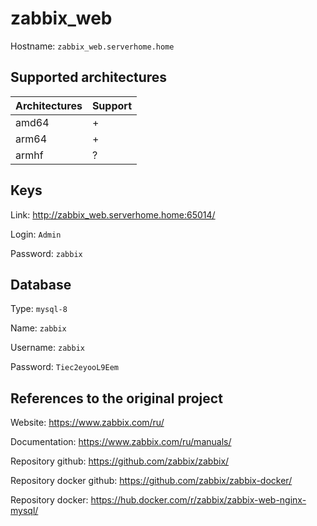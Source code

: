 # zabbix_web
Hostname: `zabbix_web.serverhome.home`

## Supported architectures
| Architectures | Support |
| :------------ | :------ |
| amd64         | +       |
| arm64         | +       |
| armhf         | ?       |

## Keys
Link: http://zabbix_web.serverhome.home:65014/

Login: `Admin`

Password: `zabbix`

## Database
Type: `mysql-8`

Name: `zabbix`

Username: `zabbix`

Password: `Tiec2eyooL9Eem`

## References to the original project
Website: https://www.zabbix.com/ru/

Documentation: https://www.zabbix.com/ru/manuals/

Repository github: https://github.com/zabbix/zabbix/

Repository docker github: https://github.com/zabbix/zabbix-docker/

Repository docker: https://hub.docker.com/r/zabbix/zabbix-web-nginx-mysql/